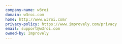 ```yaml
---
company-name: w3roi
domain: w3roi.com
home: http://www.w3roi.com/
privacy-policy: https://www.improvely.com/privacy
email: support@w3roi.com
owned-by: Improvely
---
```




